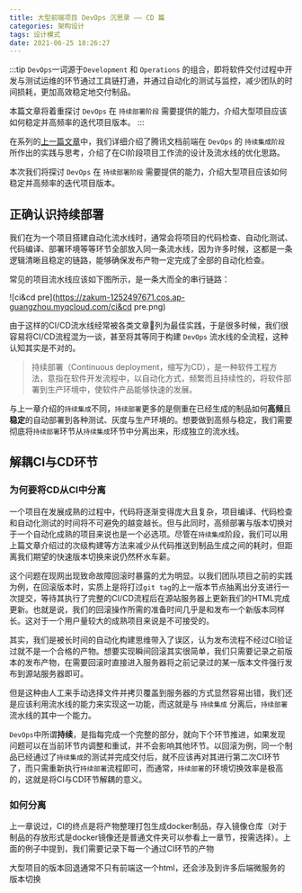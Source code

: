 ```yaml
---
title: 大型前端项目 DevOps 沉思录 —— CD 篇
categories: 架构设计
tags: 设计模式
date: 2021-06-25 18:26:27
---
```


:::tip
`DevOps`一词源于`Development` 和 `Operations` 的组合，即将软件交付过程中开发与测试运维的环节通过工具链打通，并通过自动化的测试与监控，减少团队的时间损耗，更加高效稳定地交付制品。

本篇文章将着重探讨 `DevOps` 在 `持续部署阶段` 需要提供的能力，介绍大型项目应该如何稳定并高频率的迭代项目版本。
:::

<!-- more -->

在系列的[上一篇文章](https://www.zakum.cn/blogs/2021-05-11.html)中，我们详细介绍了腾讯文档前端在 `DevOps` 的 `持续集成阶段` 所作出的实践与思考，介绍了在CI阶段项目工作流的设计及流水线的优化思路。

本次我们将探讨 `DevOps` 在 `持续部署阶段` 需要提供的能力，介绍大型项目应该如何稳定并高频率的迭代项目版本。

## 正确认识持续部署

我们在为一个项目搭建自动化流水线时，通常会将项目的代码检查、自动化测试、代码编译、部署环境等等环节全部放入同一条流水线，因为许多时候，这都是一条逻辑清晰且稳定的链路，能够确保发布产物一定完成了全部的自动化检查。

常见的项目流水线应该如下图所示，是一条大而全的串行链路：

![ci&cd pre](https://zakum-1252497671.cos.ap-guangzhou.myqcloud.com/ci&cd pre.png)

由于这样的CI/CD流水线经常被各类文章列为最佳实践，于是很多时候，我们很容易将CI/CD流程混为一谈，甚至将其等同于构建 `DevOps` 流水线的全流程，这种认知其实是不对的。

> 持续部署（Continuous deployment，缩写为CD），是一种软件工程方法，意指在软件开发流程中，以自动化方式，频繁而且持续性的，将软件部署到生产环境中，使软件产品能够快速的发展。

与上一章介绍的`持续集成`不同，`持续部署`更多的是侧重在已经生成的制品如何**高频**且**稳定**的自动部署到各种测试、灰度与生产环境的。想要做到高频与稳定，我们需要彻底将`持续部署`环节从`持续集成`环节中分离出来，形成独立的流水线。

## 解耦CI与CD环节

### 为何要将CD从CI中分离

一个项目在发展成熟的过程中，代码将逐渐变得庞大且复杂，项目编译、代码检查和自动化测试的时间将不可避免的越变越长。但与此同时，高频部署与版本切换对于一个自动化成熟的项目来说也是一个必选项。尽管在`持续集成`阶段，我们可以用上篇文章介绍过的次级构建等方法来减少从代码推送到制品生成之间的耗时，但距离我们期望的快速版本切换来说仍然杯水车薪。

这个问题在现网出现致命故障回滚时暴露的尤为明显。以我们团队项目之前的实践为例，在回滚版本时，实质上是将打过`git tag`的上一版本节点抽离出分支进行一次提交，等待其执行了完整的CI/CD流程后在源站服务器上更新我们的HTML完成更新。也就是说，我们的回滚操作所需的准备时间几乎是和发布一个新版本同样长。这对于一个用户量较大的成熟项目来说是不可接受的。

其实，我们是被长时间的自动化构建思维带入了误区，认为发布流程不经过CI验证过就不是一个合格的产物。想要实现瞬间回滚其实很简单，我们只需要记录之前版本的发布产物，在需要回滚时直接进入服务器将之前记录过的某一版本文件强行发布到源站服务器即可。

但是这种由人工来手动选择文件并拷贝覆盖到服务器的方式显然容易出错，我们还是应该利用流水线的能力来实现这一功能，而这就是与 `持续集成` 分离后，`持续部署` 流水线的其中一个能力。

`DevOps`中所谓**持续**，是指每完成一个完整的部分，就向下个环节推进，如果发现问题可以在当前环节内调整和重试，并不会影响其他环节。以回滚为例，同一个制品已经通过了`持续集成`的测试并完成交付后，就不应该再对其进行第二次CI环节了，而只需重新执行`持续部署`流程即可，而通常，`持续部署`的环境切换效率是极高的，这就是将CI与CD环节解耦的意义。

### 如何分离

上一章说过，CI的终点是将产物整理打包生成docker制品，存入镜像仓库（对于制品的存放形式是docker镜像还是普通文件夹可以参看上一章节，按需选择）。上面的例子中提到，我们需要记录下每一个通过CI环节的产物




大型项目的版本回退通常不只有前端这一个html，还会涉及到许多后端微服务的版本切换







<!-- ## 结语

## 参考资料

1. 《持续交付 2.0》—— 乔梁 著 -->
